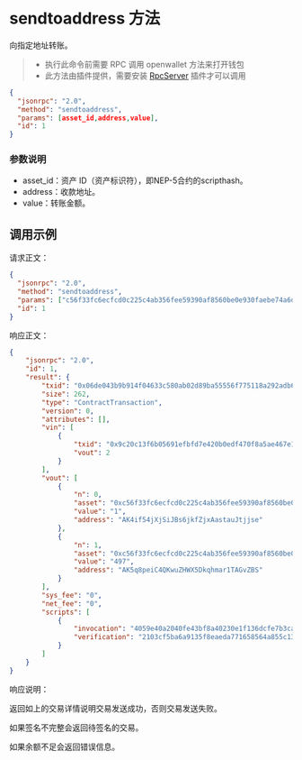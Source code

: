 ﻿# sendtoaddress 方法

向指定地址转账。

> - 执行此命令前需要 RPC 调用 openwallet 方法来打开钱包
> - 此方法由插件提供，需要安装 [RpcServer](https://github.com/neo-project/neo-modules/releases) 插件才可以调用



```json
{
  "jsonrpc": "2.0",
  "method": "sendtoaddress",
  "params": [asset_id,address,value],
  "id": 1
}
```



### 参数说明

* asset_id：资产 ID（资产标识符），即NEP-5合约的scripthash。
* address：收款地址。
* value：转账金额。



## 调用示例

请求正文：

```json
{
  "jsonrpc": "2.0",
  "method": "sendtoaddress",
  "params": ["c56f33fc6ecfcd0c225c4ab356fee59390af8560be0e930faebe74a6daff7c9b","AK4if54jXjSiJBs6jkfZjxAastauJtjjse",1],
  "id": 1
}
```

响应正文：

```json
{
    "jsonrpc": "2.0",
    "id": 1,
    "result": {
        "txid": "0x06de043b9b914f04633c580ab02d89ba55556f775118a292adb6803208857c91",
        "size": 262,
        "type": "ContractTransaction",
        "version": 0,
        "attributes": [],
        "vin": [
            {
                "txid": "0x9c20c13f6b05691efbfd7e420b0edf470f8a5ae467e1e7ca7e11243c9b9fc333",
                "vout": 2
            }
        ],
        "vout": [
            {
                "n": 0,
                "asset": "0xc56f33fc6ecfcd0c225c4ab356fee59390af8560be0e930faebe74a6daff7c9b",
                "value": "1",
                "address": "AK4if54jXjSiJBs6jkfZjxAastauJtjjse"
            },
            {
                "n": 1,
                "asset": "0xc56f33fc6ecfcd0c225c4ab356fee59390af8560be0e930faebe74a6daff7c9b",
                "value": "497",
                "address": "AK5q8peiC4QKwuZHWX5Dkqhmar1TAGvZBS"
            }
        ],
        "sys_fee": "0",
        "net_fee": "0",
        "scripts": [
            {
                "invocation": "4059e40a2040fe43bf8a40230e1f136dcfe7b3ca37d492ac8d6439615f7b88601c8d9b8077cd0e4f8c9f402d10a2782945bfa50e0ed3f57f7cceebd2f792453eb0",
                "verification": "2103cf5ba6a9135f8eaeda771658564a855c1328af6b6808635496a4f51e3d29ac3eac"
            }
        ]
    }
}
```

响应说明：

返回如上的交易详情说明交易发送成功，否则交易发送失败。

如果签名不完整会返回待签名的交易。

如果余额不足会返回错误信息。
